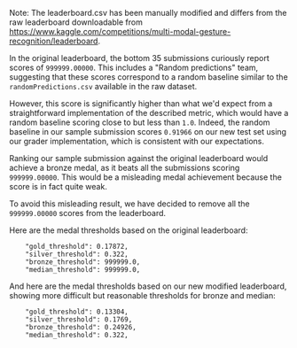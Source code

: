 Note: The leaderboard.csv has been manually modified and differs from the raw leaderboard
downloadable from https://www.kaggle.com/competitions/multi-modal-gesture-recognition/leaderboard.

In the original leaderboard, the bottom 35 submissions curiously report scores of `999999.00000`.
This includes a "Random predictions" team, suggesting that these scores correspond to a random
baseline similar to the `randomPredictions.csv` available in the raw dataset.

However, this score is significantly higher than what we'd expect from a straightforward
implementation of the described metric, which would have a random baseline scoring close to but
less than `1.0`. Indeed, the random baseline in our sample submission scores `0.91966` on our new
test set using our grader implementation, which is consistent with our expectations.

Ranking our sample submission against the original leaderboard would achieve a bronze medal, as it
beats all the submissions scoring `999999.00000`. This would be a misleading medal achievement
because the score is in fact quite weak.

To avoid this misleading result, we have decided to remove all the `999999.00000` scores from the
leaderboard.

Here are the medal thresholds based on the original leaderboard:
```
    "gold_threshold": 0.17872,
    "silver_threshold": 0.322,
    "bronze_threshold": 999999.0,
    "median_threshold": 999999.0,
```

And here are the medal thresholds based on our new modified leaderboard, showing more difficult
but reasonable thresholds for bronze and median:
```
    "gold_threshold": 0.13304,
    "silver_threshold": 0.1769,
    "bronze_threshold": 0.24926,
    "median_threshold": 0.322,
```
